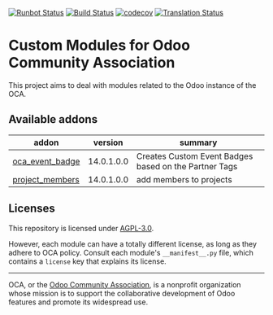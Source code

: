 [![Runbot Status](https://runbot.odoo-community.org/runbot/badge/flat/273/14.0.svg)](https://runbot.odoo-community.org/runbot/repo/github-com-oca-oca-custom-273)
[![Build Status](https://travis-ci.com/OCA/oca-custom.svg?branch=14.0)](https://travis-ci.com/OCA/oca-custom)
[![codecov](https://codecov.io/gh/OCA/oca-custom/branch/14.0/graph/badge.svg)](https://codecov.io/gh/OCA/oca-custom)
[![Translation Status](https://translation.odoo-community.org/widgets/oca-custom-14-0/-/svg-badge.svg)](https://translation.odoo-community.org/engage/oca-custom-14-0/?utm_source=widget)

<!-- /!\ do not modify above this line -->

# Custom Modules for Odoo Community Association

This project aims to deal with modules related to the Odoo instance of the OCA.

<!-- /!\ do not modify below this line -->

<!-- prettier-ignore-start -->

[//]: # (addons)

Available addons
----------------
addon | version | summary
--- | --- | ---
[oca_event_badge](oca_event_badge/) | 14.0.1.0.0 | Creates Custom Event Badges based on the Partner Tags
[project_members](project_members/) | 14.0.1.0.0 | add members to projects

[//]: # (end addons)

<!-- prettier-ignore-end -->

## Licenses

This repository is licensed under [AGPL-3.0](LICENSE).

However, each module can have a totally different license, as long as they adhere to OCA
policy. Consult each module's `__manifest__.py` file, which contains a `license` key
that explains its license.

----

OCA, or the [Odoo Community Association](http://odoo-community.org/), is a nonprofit
organization whose mission is to support the collaborative development of Odoo features
and promote its widespread use.
